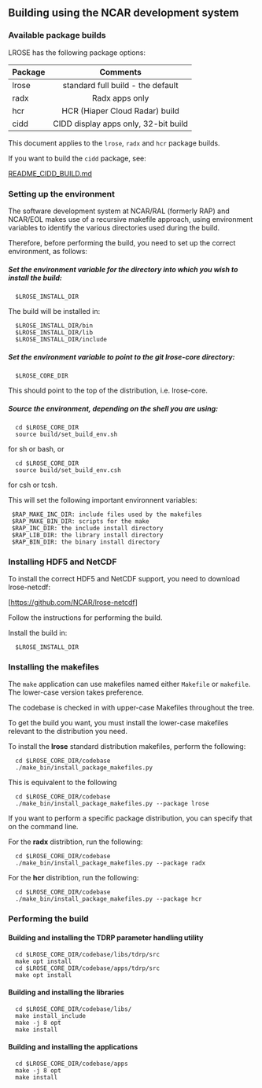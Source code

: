 ## Building using the NCAR development system

### Available package builds

LROSE has the following package options:

| Package       | Comments      |
| ------------- |:-------------:|
| lrose         | standard full build - the default |
| radx          | Radx apps only |
| hcr           | HCR (Hiaper Cloud Radar) build |
| cidd          | CIDD display apps only, 32-bit build |

This document applies to the `lrose`, `radx` and `hcr` package builds.

If you want to build the `cidd` package, see:

  [README_CIDD_BUILD.md](./README_CIDD_BUILD.md)

### Setting up the environment

The software development system at NCAR/RAL (formerly RAP) and NCAR/EOL makes use of a recursive makefile approach, using environment variables to identify the various directories used during the build.

Therefore, before performing the build, you need to set up the correct environment, as follows:

##### Set the environment variable for the directory into which you wish to install the build:

```
  $LROSE_INSTALL_DIR
```

The build will be installed in:

```
  $LROSE_INSTALL_DIR/bin
  $LROSE_INSTALL_DIR/lib
  $LROSE_INSTALL_DIR/include
```

##### Set the environment variable to point to the git lrose-core directory:

```
  $LROSE_CORE_DIR
```

This should point to the top of the distribution, i.e. lrose-core.

##### Source the environment, depending on the shell you are using:

```
  cd $LROSE_CORE_DIR
  source build/set_build_env.sh
```  

for sh or bash, or

```
  cd $LROSE_CORE_DIR
  source build/set_build_env.csh
```

for csh or tcsh.

This will set the following important environnent variables:

```
 $RAP_MAKE_INC_DIR: include files used by the makefiles
 $RAP_MAKE_BIN_DIR: scripts for the make
 $RAP_INC_DIR: the include install directory
 $RAP_LIB_DIR: the library install directory
 $RAP_BIN_DIR: the binary install directory
```

### Installing HDF5 and NetCDF

To install the correct HDF5 and NetCDF support, you need to download lrose-netcdf:

[https://github.com/NCAR/lrose-netcdf]

Follow the instructions for performing the build.

Install the build in:

```
  $LROSE_INSTALL_DIR
```

### Installing the makefiles

The `make` application can use makefiles named either `Makefile` or `makefile`.
The lower-case version takes preference.

The codebase is checked in with upper-case Makefiles throughout the tree.

To get the build you want, you must install the lower-case makefiles relevant to the distribution you need.

To install the **lrose** standard distribution makefiles, perform the following:

```
  cd $LROSE_CORE_DIR/codebase
  ./make_bin/install_package_makefiles.py
```
This is equivalent to the following

```
  cd $LROSE_CORE_DIR/codebase
  ./make_bin/install_package_makefiles.py --package lrose
```

If you want to perform a specific package distribution, you can specify that on the command line.

For the **radx** distribtion, run the following:

```
  cd $LROSE_CORE_DIR/codebase
  ./make_bin/install_package_makefiles.py --package radx
```

For the **hcr** distribtion, run the following:

```
  cd $LROSE_CORE_DIR/codebase
  ./make_bin/install_package_makefiles.py --package hcr
```

### Performing the build

#### Building and installing the TDRP parameter handling utility

```
  cd $LROSE_CORE_DIR/codebase/libs/tdrp/src
  make opt install
  cd $LROSE_CORE_DIR/codebase/apps/tdrp/src
  make opt install
```

#### Building and installing the libraries

```
  cd $LROSE_CORE_DIR/codebase/libs/
  make install_include
  make -j 8 opt
  make install
```

#### Building and installing the applications

```
  cd $LROSE_CORE_DIR/codebase/apps
  make -j 8 opt
  make install
```

